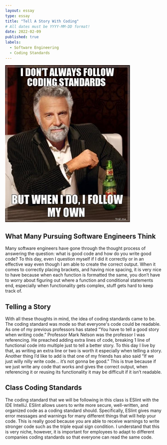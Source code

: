 ```yaml
---
layout: essay
type: essay
title: "Tell A Story With Coding"
# All dates must be YYYY-MM-DD format!
date: 2022-02-09
published: true
labels:
  - Software Engineering
  - Coding Standards
---
```


<img width="400px" class="rounded float-start pe-4" src="../img/coding-standards.jpeg">

## What Many Pursuing Software Engineers Think
Many software engineers have gone through the thought process of answering the question: what is good code and how do you write good code? To this day, even I question myself if I did it correctly or in an effective way even though I am able to create the correct output. When it comes to correctly placing brackets, and having nice spacing, it is very nice to have because when each function is formatted the same, you don’t have to worry about figuring out where a function and conditional statements end, especially when functionality gets complex, stuff gets hard to keep track of.

## Telling a Story
With all these thoughts in mind, the idea of coding standards came to be. The coding standard was mode so that everyone's code could be readable. As one of my previous professors has stated “You have to tell a good story when writing code.” Professor Mark Nelson was the professor I was referencing. He preached adding extra lines of code, breaking 1 line of functional code into multiple just to tell a better story. To this day I live by that, as writing an extra line or two is worth it especially when telling a story.  Another thing I’d like to add is that one of my friends has also said “If we just willy nilly write code… it’s not gonna be good.” This is true because if we just write any code that works and gives the correct output, when referencing it or reusing its functionality it may be difficult if it isn’t readable. 

## Class Coding Standards
The coding standard that we will be following in this class is ESlint with the IDE IntelliJ. ESlint allows users to write more secure, well-written, and organized code as a coding standard should. Specifically, ESlint gives many error messages and warnings for many different things that will help your code. This is really good because you are able to receive warnings to write stronger code such as the triple equal sign condition. I understand that this is very niche, however, it is important for employees to adapt to different companies coding standards so that everyone can read the same code.

